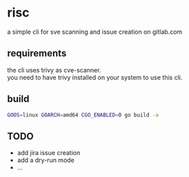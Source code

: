 # risc

a simple cli for sve scanning and issue creation on gitlab.com

## requirements

the cli uses trivy as cve-scanner.<br>
you need to have trivy installed on your system to use this cli.<br>

## build

```sh
GOOS=linux GOARCH=amd64 CGO_ENABLED=0 go build -a
```

## TODO

- add jira issue creation
- add a dry-run mode
- ...

